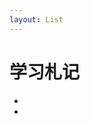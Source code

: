 ```yaml
---
layout: List
---
```


# 学习札记

- <aLink href='./docs/Explorations_on_NPM_and_Yarn' title='关于 npm 与 yarn 等一些 node 包管理工具的一些探索' />

- <aLink href='./docs/WeixinJSBridge_is_not_defined' title='关于 WeixinJSBridge is not defined 的深究及处理方案' />


